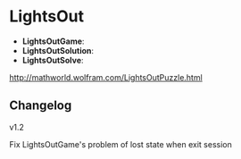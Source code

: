 # LightsOut

- **LightsOutGame**: 
- **LightsOutSolution**: 
- **LightsOutSolve**: 

http://mathworld.wolfram.com/LightsOutPuzzle.html

## Changelog

v1.2 

Fix LightsOutGame's problem of lost state when exit session